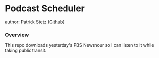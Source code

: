 # Podcast Scheduler

author: Patrick Stetz ([Github](github.com/pstetz))

### Overview

This repo downloads yesterday's PBS Newshour so I can listen to it while taking public transit.

